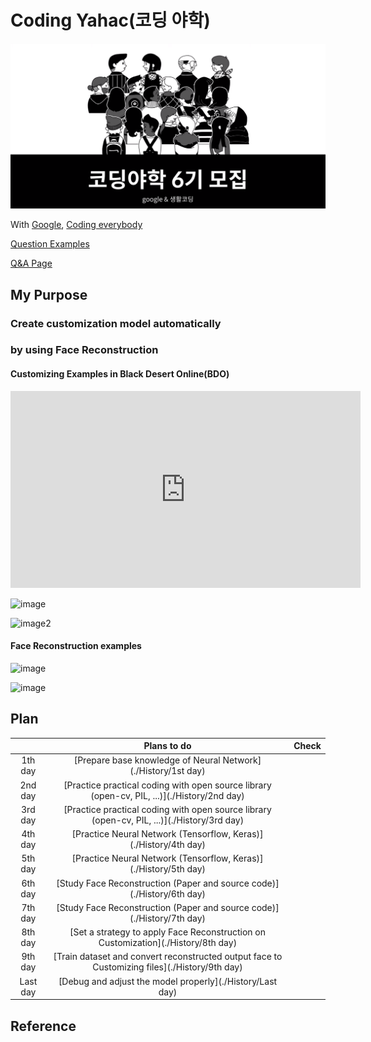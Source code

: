 # Coding Yahac(코딩 야학)



![image](./Mainimage.png)



With [Google](www.google.com), [Coding everybody](https://github.com/codingeverybody)

[Question Examples](https://github.com/codingeverybody/codingyahac/wiki/코딩야학-백서)

[Q&A Page](https://github.com/codingeverybody/codingyahac/issues)



## My Purpose

### Create customization model automatically

### by using Face Reconstruction



#### Customizing Examples in Black Desert Online(BDO)

<iframe width="560" height="315" src="https://www.youtube.com/embed/l_hiI-gyurE" frameborder="0" allow="accelerometer; autoplay; encrypted-media; gyroscope; picture-in-picture" allowfullscreen></iframe>

![image](https://image.fmkorea.com/files/attach/new/20190609/4180795/1086450894/1886317307/99b983892094b5c6d2fc3736e15da7d1.jpeg)

![image2](http://mblogthumb3.phinf.naver.net/MjAxODAzMDJfNjAg/MDAxNTE5OTgzMzM3NzIw.JgZ0ixdIiOVIlm62a9KsTwgANxFvyf_h_79gomeWLzgg._SiPJ7H5lSaUMpFHLT2dP8X-08sDUugdvMRoIiMGNE4g.PNG.jewello_ov/1.png?type=w800)



#### Face Reconstruction examples

![image](https://miro.medium.com/max/1400/1*vRXrawyNUUa_mLYR1Vf-dQ.jpeg)

![image](https://www.mdpi.com/sensors/sensors-19-00459/article_deploy/html/images/sensors-19-00459-g006.png)



## Plan

|          |                         Plans to do                          | Check |
| :------: | :----------------------------------------------------------: | :---: |
| 1th day  | [Prepare base knowledge of Neural Network](./History/1st day) |       |
| 2nd day  | [Practice practical coding with open source library (open-cv, PIL, ...)](./History/2nd day) |       |
| 3rd day  | [Practice practical coding with open source library (open-cv, PIL, ...)](./History/3rd day) |       |
| 4th day  | [Practice Neural Network (Tensorflow, Keras)](./History/4th day) |       |
| 5th day  | [Practice Neural Network (Tensorflow, Keras)](./History/5th day) |       |
| 6th day  | [Study Face Reconstruction (Paper and source code)](./History/6th day) |       |
| 7th day  | [Study Face Reconstruction (Paper and source code)](./History/7th day) |       |
| 8th day  | [Set a strategy to apply Face Reconstruction on Customization](./History/8th day) |       |
| 9th day  | [Train dataset and convert reconstructed output face to Customizing files](./History/9th day) |       |
| Last day |  [Debug and adjust the model properly](./History/Last day)   |       |





## Reference

